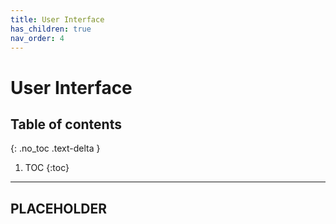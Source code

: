 ```yaml
---
title: User Interface
has_children: true
nav_order: 4
---
```


# User Interface

## Table of contents
{: .no_toc .text-delta }

1. TOC
{:toc}

---

## PLACEHOLDER


